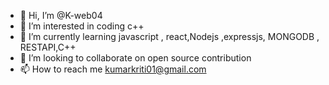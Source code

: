 - 👋 Hi, I’m @K-web04
- 👀 I’m interested in coding c++
- 🌱 I’m currently learning javascript , react,Nodejs ,expressjs, MONGODB , RESTAPI,C++
- 💞️ I’m looking to collaborate on open source contribution
- 📫 How to reach me kumarkriti01@gmail.com

<!---
K-web04/K-web04 is a ✨ special ✨ repository because its `README.md` (this file) appears on your GitHub profile.
You can click the Preview link to take a look at your changes.
--->
